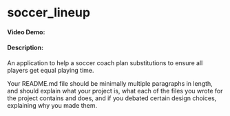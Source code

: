 # soccer_lineup
#### Video Demo:  <URL HERE>
#### Description:
An application to help a soccer coach plan substitutions to ensure all players get equal playing time.

Your README.md file should be minimally multiple paragraphs in length, and should explain what your project is, what each of the files you wrote for the project contains and does, and if you debated certain design choices, explaining why you made them.
